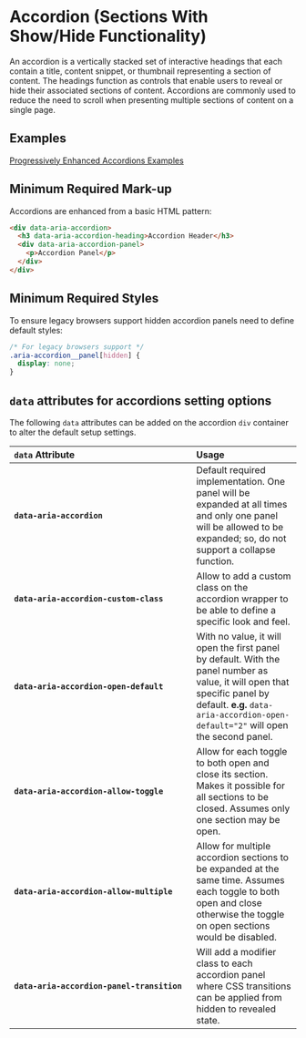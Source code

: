 # Accordion (Sections With Show/Hide Functionality)

An accordion is a vertically stacked set of interactive headings that each contain a title, content snippet, or thumbnail representing a section of content. The headings function as controls that enable users to reveal or hide their associated sections of content. Accordions are commonly used to reduce the need to scroll when presenting multiple sections of content on a single page.

## Examples

[Progressively Enhanced Accordions Examples](https://smillart.github.io/WAI-ARIA-Patterns-And-Widgets/examples/accordion/)

## Minimum Required Mark-up

Accordions are enhanced from a basic HTML pattern:

```html
<div data-aria-accordion>
  <h3 data-aria-accordion-heading>Accordion Header</h3>
  <div data-aria-accordion-panel>
    <p>Accordion Panel</p>
  </div>
</div>
```

## Minimum Required Styles

To ensure legacy browsers support hidden accordion panels need to define default styles:

```css
/* For legacy browsers support */
.aria-accordion__panel[hidden] {
  display: none;
}
```

## `data` attributes for accordions setting options

The following `data` attributes can be added on the accordion `div` container to alter the default setup settings.

| `data`&nbsp;Attribute&nbsp;&nbsp;&nbsp;&nbsp;&nbsp;&nbsp;&nbsp;&nbsp;&nbsp;&nbsp;&nbsp;&nbsp;&nbsp;&nbsp;&nbsp;&nbsp;&nbsp;&nbsp;&nbsp;&nbsp;&nbsp;&nbsp;&nbsp;&nbsp;&nbsp;&nbsp;&nbsp;&nbsp;&nbsp;&nbsp;&nbsp;&nbsp;&nbsp;&nbsp;&nbsp;&nbsp;&nbsp;&nbsp;&nbsp;&nbsp;&nbsp;&nbsp;&nbsp;&nbsp;&nbsp;&nbsp; | Usage |
|:--|:--|
| **`data-aria-accordion`** | Default required implementation. One panel will be expanded at all times and only one panel will be allowed to be expanded; so, do not support a collapse function. |
| **`data-aria-accordion-custom-class`** | Allow to add a custom class on the accordion wrapper to be able to define a specific look and feel. |
| **`data-aria-accordion-open-default`** | With no value, it will open the first panel by default. With the panel number as value, it will open that specific panel by default. **e.g.** `data-aria-accordion-open-default="2"` will open the second panel. |
| **`data-aria-accordion-allow-toggle`** | Allow for each toggle to both open and close its section. Makes it possible for all sections to be closed. Assumes only one section may be open. |
| **`data-aria-accordion-allow-multiple`** | Allow for multiple accordion sections to be expanded at the same time. Assumes each toggle to both open and close otherwise the toggle on open sections would be disabled. |
| **`data-aria-accordion-panel-transition`** | Will add a modifier class to each accordion panel where CSS transitions can be applied from hidden to revealed state. |
